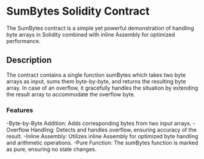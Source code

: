 
# SumBytes Solidity Contract
The SumBytes contract is a simple yet powerful demonstration of handling byte arrays in Solidity combined with inline Assembly for optimized performance.

## Description

The contract contains a single function sumBytes which takes two byte arrays as input, sums them byte-by-byte, and returns the resulting byte array. In case of an overflow, it gracefully handles the situation by extending the result array to accommodate the overflow byte.

### Features

-Byte-by-Byte Addition: Adds corresponding bytes from two input arrays.
-Overflow Handling: Detects and handles overflow, ensuring accuracy of the result.
-Inline Assembly: Utilizes inline Assembly for optimized byte handling and arithmetic operations.
-Pure Function: The sumBytes function is marked as pure, ensuring no state changes.
